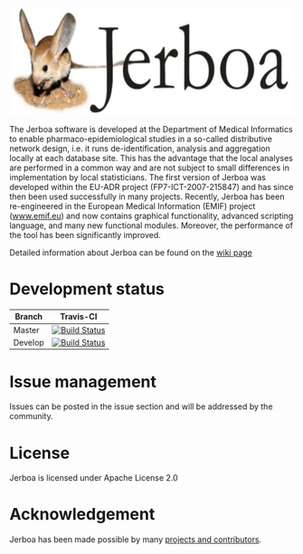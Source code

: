![logo](https://github.com/mi-erasmusmc/Jerboa/blob/master/Resources/Jerboa%20Logo.png)

The Jerboa software is developed at the Department of Medical Informatics to enable pharmaco-epidemiological studies in a so-called distributive network design, i.e. it runs de-identification, analysis and aggregation locally at each database site. This has the advantage that the local analyses are performed in a common way and are not subject to small differences in implementation by local statisticians. The first version of Jerboa was developed within the EU-ADR project (FP7-ICT-2007-215847) and has since then been used successfully in many projects. Recently, Jerboa has been re-engineered in the European Medical Information (EMIF) project (www.emif.eu) and now contains graphical functionality, advanced scripting language, and many new functional modules. Moreover, the performance of the tool has been significantly improved.

Detailed information about Jerboa  can be found on the [wiki page](https://github.com/mi-erasmusmc/Jerboa/wiki)

# Development status

Branch | Travis-CI 
--- | --- 
Master | [![Build Status](https://travis-ci.com/mi-erasmusmc/Jerboa.svg?token=bd1rJQsWW3qDGMjm1RsF&branch=master)](https://travis-ci.com/mi-erasmusmc/Jerboa)
Develop | [![Build Status](https://travis-ci.com/mi-erasmusmc/Jerboa.svg?token=bd1rJQsWW3qDGMjm1RsF&branch=develop)](https://travis-ci.com/mi-erasmusmc/Jerboa) 

# Issue management
Issues can be posted in the issue section and will be addressed by the community.

# License
Jerboa is licensed under Apache License 2.0

# Acknowledgement
Jerboa has been made possible by many [projects and contributors](https://github.com/mi-erasmusmc/Jerboa/wiki/Acknowledgement).
